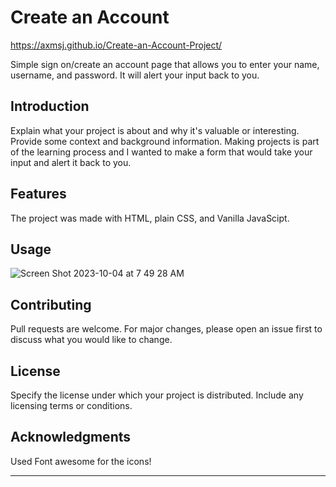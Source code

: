# Create an Account

https://axmsj.github.io/Create-an-Account-Project/

Simple sign on/create an account page that allows you to enter your name, username, and password. It will alert your input back to you.


## Introduction

Explain what your project is about and why it's valuable or interesting. Provide some context and background information.
Making projects is part of the learning process and I wanted to make a form that would take your input and alert it back to you.

## Features

The project was made with HTML, plain CSS, and Vanilla JavaScipt.

## Usage
![Screen Shot 2023-10-04 at 7 49 28 AM](https://github.com/axmsj/Create-an-Account-Project/assets/115781553/6be62b73-10e3-4b3c-9d0f-88d231fbcde9)


## Contributing

Pull requests are welcome. For major changes, please open an issue first
to discuss what you would like to change.

## License

Specify the license under which your project is distributed. Include any licensing terms or conditions.

## Acknowledgments

Used Font awesome for the icons!

---


